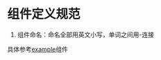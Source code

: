 # 组件定义规范
1. 组件命名：命名全部用英文小写，单词之间用-连接

具体参考[example](https://gitee.com/jianmu-dev/jianmu-ci-server/tree/master/ui/src/components)组件
